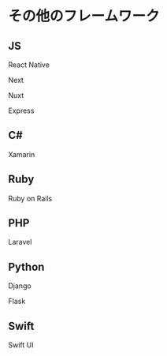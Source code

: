 # その他のフレームワーク

## JS

React Native

Next

Nuxt

Express

## C#

Xamarin

## Ruby

Ruby on Rails

## PHP

Laravel

## Python

Django

Flask

## Swift

Swift UI
